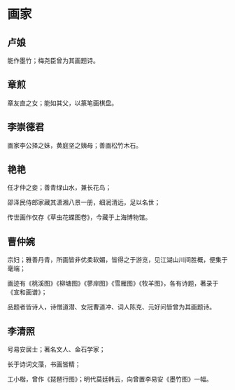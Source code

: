# 画家

## 卢娘

能作墨竹；梅尧臣曾为其画题诗。

## 章煎

章友直之女；能如其父，以篆笔画棋盘。

## 李崇德君

画家李公择之妹，黄庭坚之姨母；善画松竹木石。

## 艳艳

任才仲之妾；善青绿山水，兼长花鸟；

邵泽民侍郎家藏其潇湘八景一册，细润清远，足以名世；

传世画作仅存《草虫花蝶图卷》，今藏于上海博物馆。

## 曹仲婉

宗妇；雅善丹青，所画皆非优柔软媚，皆得之于游览，见江湖山川间胜概，便集于毫端；

画迹有《桃溪图》《柳塘图》《蓼岸图》《雪雁图》《牧羊图》，各有诗题，著录于《宣和画谱》；

品题者皆诗人，诗僧道潜、女冠曹道冲、词人陈克、元好问皆曾为其画题诗。

## 李清照

号易安居士；著名文人、金石学家；

长于诗词文藻，书画皆精；

工小楷，曾作《琵琶行图》；明代莫廷韩云，向曾置李易安《墨竹图》一幅。



